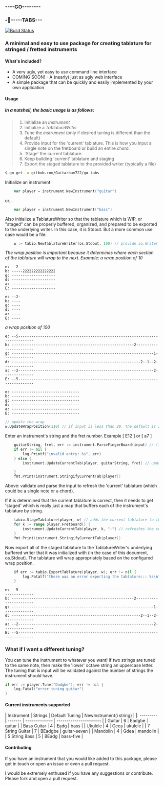### ----GO--------
### -🎸-----TABS---

[![Build Status](https://travis-ci.org/Guitarbum722/go-tabs.svg?branch=master)](https://travis-ci.org/Guitarbum722/go-tabs)

### A minimal and easy to use package for creating tablature for stringed / fretted instruments

#### What's included?
* A very ugly, yet easy to use command line interface
* COMING SOON! - A (nearly) just as ugly web interface
* A simple package that can be quickly and easily implemented by your own application

#### Usage

##### _*In a nutshell, the basic usage is as follows:*_
> 1. Initialize an _Instrument_
> 2. Initialize a _TablatureWriter_
> 3. Tune the _instrument_ (only if desired tuning is different than the default)
> 4. Provide input for the 'current' tablature.  This is how you input a single note on the fretboard
or build an entire chord.
> 5. 'Stage' the current tablature.
> 6. Keep building 'current' tablature and staging
> 7. Export the staged tablature to the provided writer (typically a file) 

``` sh
$ go get -u github.com/Guitarbum722/go-tabs
```

Initialize an instrument
```go
	var player = instrument.NewInstrument("guitar")
```
or...
```go
	var player = instrument.NewInstrument("bass")
```

Also initialize a TablatureWriter so that the tablature which is WIP, or "staged" can be properly buffered,
organized, and prepared to be exported to the underlying writer.  In this case, it is Stdout.
But a more common use case would be a file.
```go
    w := tabio.NewTablatureWriter(os.Stdout, 100) // provide io.Writer and a wrap position
```
*The wrap position is important because it determines where each section of the tablature will wrap to the next.*
_Example: a wrap position of 10_
```
e: --2-----------------
b: -----222222222222222
g: --------------------
d: --------------------
a: --------------------
E: --------------------

e: --2-
b: ----
g: ----
d: ----
a: ----
E: ----
```

_a wrap position of 100_
```
e: --5-----------------------------------------------------------------------------
b: --------------------------------------------------------2-----------------------
g: -----------------------------------------------------------------1--------------
d: -----------------------------------------------------------2--1--2--------------
a: --2--------------------------------------------------------------2--------------
E: --5-----------------------------------------------------------------------------

e: -------------------------------
b: -------------------------------
g: -------------------------------
d: -------------------------------
a: -------------------------------
E: -------------------------------
```

```go
// update the wrap
w.UpdateWrapPosition(110) // if input is less than 20, the default is 20
```

Enter an instrument's string and the fret number.  Example [ E12 ] or [ a7 ]
```go
	guitarString, fret, err := instrument.ParseFingerBoard(input) // (input == "E12") && true == true
	if err != nil {
		log.Printf("invalid entry: %s", err)
	} else {
		instrument.UpdateCurrentTab(player, guitarString, fret) // update the instrument's 'current' tablature

	}
	fmt.Print(instrument.StringifyCurrentTab(player))

```
Above: validate and parse the input to refresh the 'current' tablature (which could be a single note or a chord).

If it is determined that the current tablature is correct, then it needs to get 'staged' which is really just a map that
buffers each of the instrument's tablature by string.

```go
	tabio.StageTablature(player, w) // adds the current tablature to the staging buffer of the TablatureWriter
	for k := range player.Fretboard() {
		instrument.UpdateCurrentTab(player, k, "-") // refreshes the current tablature with no fret markers
	}
	fmt.Print(instrument.StringifyCurrentTab(player))

```

Now export all of the staged tablature to the TablatureWriter's underlying buffered writer that it was
initialized with (in the case of this document, os.Stdout).  The tablature will wrap appropriately based
on the configured wrap position.
```go
	if err := tabio.ExportTablature(player, w); err != nil {
		log.Fatalf("there was an error exporting the tablature::: %s\n", err)
	}
```
```
e: --5-----------------------------------------------------------------------------
b: --------------------------------------------------------2-----------------------
g: -----------------------------------------------------------------1--------------
d: -----------------------------------------------------------2--1--2--------------
a: --2--------------------------------------------------------------2--------------
E: --5-----------------------------------------------------------------------------
```

### What if I want a different tuning?

You can tune the instrument to whatever you want!  If two strings are tuned to the same note, then
make the 'lower' octave string an uppercase letter.  The tuning that is input will
be validated against the number of strings the instrument should have.
```go
if err := player.Tune("Dadgbe"); err != nil {
	log.Fatal("error tuning guitar")
}
```


#### Current instruments supported

| Instrument      | Strings | Default Tuning | NewInstrument(i string) |
|: ---------      | ------- | -------------- | ----------------------: |
| Guitar          | 6       | Eadgbe         | guitar                  |
| Bass Guitar     | 4       | Eadg           | bass                    |
| Ukulele         | 4       | Gcea           | ukulele                 |
| 7 String Guitar | 7       | BEadgbe        | guitar-seven            |
| Mandolin        | 4       | Gdea           | mandolin                |
| 5 String Bass   | 5       | BEadg          | bass-five               |

#### Contributing

If you have an instrument that you would like added to this package, please get in touch or open an issue or even a pull request.

I would be extremely enthused if you have any suggestions or contribute.  Please fork and open a pull request.

